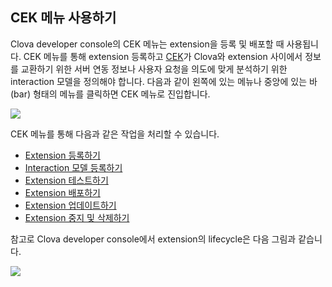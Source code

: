 ## CEK 메뉴 사용하기
Clova developer console의 CEK 메뉴는 extension을 등록 및 배포할 때 사용됩니다. CEK 메뉴를 통해 extension 등록하고 [CEK](/CEK/CEK_Overview.md#WhatisCEK)가 Clova와 extension 사이에서 정보를 교환하기 위한 서버 연동 정보나 사용자 요청을 의도에 맞게 분석하기 위한 interaction 모델을 정의해야 합니다. 다음과 같이 왼쪽에 있는 메뉴나 중앙에 있는 바(bar) 형태의 메뉴를 클릭하면 CEK 메뉴로 진입합니다.

![](/DevConsole/Resources/Images/DevConsole-Entering_CEK_Menu.png)

CEK 메뉴를 통해 다음과 같은 작업을 처리할 수 있습니다.

* [Extension 등록하기](/DevConsole/Guides/CEK/Register_Extension.md)
* [Interaction 모델 등록하기](/DevConsole/Guides/CEK/Register_Interaction_Model.md)
* [Extension 테스트하기](/DevConsole/Guides/CEK/Test_Extension.md)
* [Extension 배포하기](/DevConsole/Guides/CEK/Deploy_Extension.md)
* [Extension 업데이트하기](/DevConsole/Guides/CEK/Update_Extension.md)
* [Extension 중지 및 삭제하기](/DevConsole/Guides/CEK/Remove_Extension.md)

참고로 Clova developer console에서 extension의 lifecycle은 다음 그림과 같습니다.

![](/DevConsole/Resources/Images/DevConsole-Extension_LifeCycle.png)
